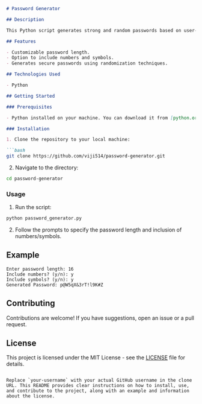 ```markdown
# Password Generator

## Description

This Python script generates strong and random passwords based on user-specified requirements such as length, inclusion of numbers, and symbols.

## Features

- Customizable password length.
- Option to include numbers and symbols.
- Generates secure passwords using randomization techniques.

## Technologies Used

- Python

## Getting Started

### Prerequisites

- Python installed on your machine. You can download it from [python.org](https://www.python.org/downloads/).

### Installation

1. Clone the repository to your local machine:

```bash
git clone https://github.com/viji514/password-generator.git
```

2. Navigate to the directory:

```bash
cd password-generator
```

### Usage

1. Run the script:

```bash
python password_generator.py
```

2. Follow the prompts to specify the password length and inclusion of numbers/symbols.

## Example

```
Enter password length: 16
Include numbers? (y/n): y
Include symbols? (y/n): y
Generated Password: p@W5qX&3rT!l9K#Z
```

## Contributing

Contributions are welcome! If you have suggestions, open an issue or a pull request.

## License

This project is licensed under the MIT License - see the [LICENSE](LICENSE) file for details.
```

Replace `your-username` with your actual GitHub username in the clone URL. This README provides clear instructions on how to install, use, and contribute to the project, along with an example and information about the license.

